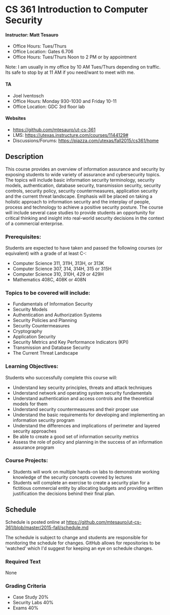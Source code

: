 # CS 361 Introduction to Computer Security

#### Instructor: Matt Tesauro

* Office Hours: Tues/Thurs 
* Office Location: Gates 6.706
* Office Hours: Tues/Thurs Noon to 2 PM or by appointment

Note: I am usually in my office by 10 AM Tues/Thurs depending on traffic.  Its safe to stop by at 11 AM if you need/want to meet with me.

#### TA

* Joel Iventosch
* Office Hours: Monday 930-1030 and Friday 10-11
* Office Location: GDC 3rd floor lab

#### Websites

* https://github.com/mtesauro/ut-cs-361
* LMS: https://utexas.instructure.com/courses/1144129#
* Discussions/Forums: https://piazza.com/utexas/fall2015/cs361/home

## Description

This course provides an overview of information assurance and security by exposing students to wide variety of assurance and cybersecurity topics.  The topics will include basic information security terminology, security models, authentication, database security, transmission security, security controls, security policy, security countermeasures, application security and the current threat landscape.  Emphasis will be placed on taking a holistic approach to information security and the interplay of people, process and technology to achieve a positive security posture.  The course will include several case studies to provide students an opportunity for critical thinking and insight into real-world security decisions in the context of a commercial enterprise.

### Prerequisites:

Students are expected to have taken and passed the following courses (or equivalent) with a grade of at least C-: 

* Computer Science 311, 311H, 313H, or 313K 
* Computer Science 307, 314, 314H, 315 or 315H 
* Computer Science 310, 310H, 429 or 429H
* Mathematics 408C, 408K or 408N

### Topics to be covered will include:

* Fundamentals of Information Security
* Security Models
* Authentication and Authorization Systems
* Security Policies and Planning
* Security Countermeasures
* Cryptography  
* Application Security
* Security Metrics and Key Performance Indicators (KPI)
* Transmission and Database Security
* The Current Threat Landscape

### Learning Objectives:

Students who successfully complete this course will:

* Understand key security principles, threats and attack techniques
* Understand network and operating system security fundamentals
* Understand authentication and access controls and the theoretical models for them
* Understand security countermeasures and their proper use
* Understand the basic requirements for developing and implementing an information security program
* Understand the differences and implications of perimeter and layered security approaches
* Be able to create a good set of information security metrics
* Assess the role of policy and planning in the success of an information assurance program

### Course Projects:

* Students will work on multiple hands-on labs to demonstrate working knowledge of the security concepts covered by lectures
* Students will complete an exercise to create a security plan for a fictitious commercial entity by allocating budgets and providing written justification the decisions behind their final plan.

## Schedule

Schedule is posted online at https://github.com/mtesauro/ut-cs-361/blob/master/2015-fall/schedule.md

The schedule is subject to change and students are responsible for monitoring the schedule for changes.  GitHub allows for repositories to be 'watched' which I'd suggest for keeping an eye on schedule changes.

### Required Text

None

### Grading Criteria

* Case Study          20%
* Security Labs       40%
* Exams               40%

